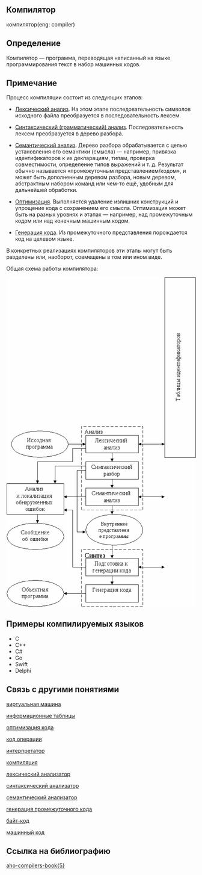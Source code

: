 ## Компилятор
компилятор(eng: compiler) 

## Определение
Компилятор —  программа, переводящая написанный на языке программирования текст в набор машинных кодов. 

## Примечание

Процесс компиляции состоит из следующих этапов:

 - [Лексический анализ](https://github.com/vernikkkkkkkkkkkkkkkkkkk/concept_new/blob/main/concept/lexical%20analyzer.md). На этом этапе последовательность символов исходного файла преобразуется в последовательность лексем.

 - [Синтаксический (грамматический) анализ](https://github.com/vernikkkkkkkkkkkkkkkkkkk/concept_new/blob/main/concept/parser.md). Последовательность лексем преобразуется в дерево разбора.

 - [Семантический анализ](https://github.com/vernikkkkkkkkkkkkkkkkkkk/concept_new/blob/main/concept/semantic%20analyzer.md). Дерево разбора обрабатывается с целью установления его семантики (смысла) — например, привязка идентификаторов к их декларациям, типам, проверка совместимости, определение типов выражений и т. д. Результат обычно называется «промежуточным представлением/кодом», и может быть дополненным деревом разбора, новым деревом, абстрактным набором команд или чем-то ещё, удобным для дальнейшей обработки.

 - [Оптимизация](https://github.com/vernikkkkkkkkkkkkkkkkkkk/concept_new/blob/main/concept/code%20optimization.md). Выполняется удаление излишних конструкций и упрощение кода с сохранением его смысла. Оптимизация может быть на разных уровнях и этапах — например, над промежуточным кодом или над конечным машинным кодом.

 - [Генерация кода](https://github.com/vernikkkkkkkkkkkkkkkkkkk/concept_new/blob/main/concept/code%20generation.md). Из промежуточного представления порождается код на целевом языке.

В конкретных реализациях компиляторов эти этапы могут быть разделены или, наоборот, совмещены в том или ином виде.

Общая схема работы компилятора:

![compiler](https://github.com/vernikkkkkkkkkkkkkkkkkkk/concept_new/blob/main/images/compiler.png)

## Примеры компилируемых языков
- C
- C++
- C#
- Go
- Swift
- Delphi
## Связь с другими понятиями

[виртуальная машина](https://github.com/vernikkkkkkkkkkkkkkkkkkk/concept_new/blob/main/concept/virtual%20machines.md)

[информационные таблицы](https://github.com/vernikkkkkkkkkkkkkkkkkkk/concept_new/blob/main/concept/information%20tables.md)

[оптимизация кода](https://github.com/vernikkkkkkkkkkkkkkkkkkk/concept_new/blob/main/concept/code%20optimization.md)

[код операции](https://github.com/vernikkkkkkkkkkkkkkkkkkk/concept_new/blob/main/concept/operation%20code.md)

[интерпретатор](https://github.com/vernikkkkkkkkkkkkkkkkkkk/concept_new/blob/main/concept/interpreter.md)

[компиляция](https://github.com/vernikkkkkkkkkkkkkkkkkkk/concept_new/blob/main/concept/compiler.md)

[лексический анализатор](https://github.com/vernikkkkkkkkkkkkkkkkkkk/concept_new/blob/main/concept/lexical%20analyzer.md)

[синтаксический анализатор](https://github.com/vernikkkkkkkkkkkkkkkkkkk/concept_new/blob/main/concept/parser.md)

[семантический анализатор](https://github.com/vernikkkkkkkkkkkkkkkkkkk/concept_new/blob/main/concept/semantic%20analyzer.md)
             
[генерация промежуточного кода](https://github.com/vernikkkkkkkkkkkkkkkkkkk/concept_new/blob/main/concept/code%20generation.md)
         
[байт-код](https://github.com/vernikkkkkkkkkkkkkkkkkkk/concept_new/blob/main/concept/byte-code.md)
         
[машинный код](https://github.com/vernikkkkkkkkkkkkkkkkkkk/concept_new/blob/main/concept/machine%20code.md)
         

## Cсылка на библиографию
[aho-compilers-book{5}](https://github.com/vernikkkkkkkkkkkkkkkkkkk/concept_new/blob/main/bibliography/aho-compilers-book%7B5%7D.md)

